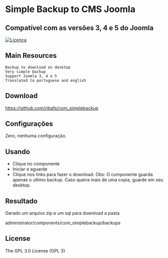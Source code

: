 # Simple Backup to CMS Joomla

## Compatível com as versões 3, 4 e 5 do Joomla

[![Licença](https://img.shields.io/aur/license/yaourt.svg)](https://github.com/ribafs/simplebackup/blob/master/LICENSE)

## Main Resources
    Backup to download on desktop 
    Very simple backup
    Support Joomla 3, 4 e 5
    Translated to portuguese and english

## Download
https://github.com/ribafs/com_simplebackup

## Configurações

Zero, nenhuma configuração.

## Usando

- Clique no componente
- Iniciar e aguarde
- Clique nos links para fazer o download.
Obs: O componente guarda apenas o ultimo backup. Caso queira mais de uma copia, guarde em seu desktop.

## Resultado
Gerado um arquivo zip e um sql para download a pasta

administrator/components/com_simplebackup/backups

License
-------

The GPL 3.0 License (GPL 3)
